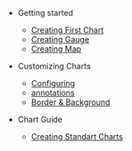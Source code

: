 - Getting started
   - [Creating First Chart](/getting-started/building-your-first-chart)
   - [Creating Gauge](/getting-started/building-your-gauge)
   - [Creating Map](/getting-started/building-your-map)
   
- Customizing Charts 
  - [Configuring](/configuring-your-chart-basic/anchors-and-lines)
  - [annotations](/configuring-your-chart-basic/annotations)
  - [Border & Background](/configuring-your-chart-basic/border-and-background)
  
- Chart Guide
  - [Creating Standart Charts](/chart-guide/standard-charts/creating-standard-charts)
   
